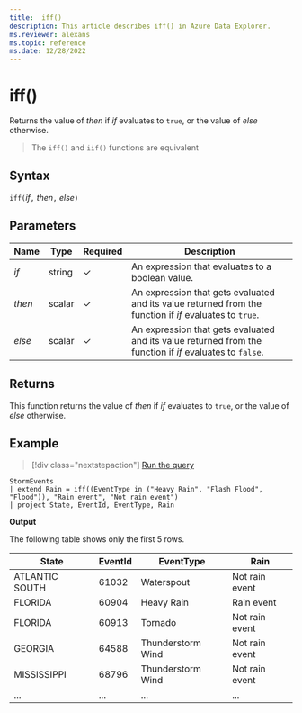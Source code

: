 ```yaml
---
title:  iff()
description: This article describes iff() in Azure Data Explorer.
ms.reviewer: alexans
ms.topic: reference
ms.date: 12/28/2022
---
```

# iff()

Returns the value of *then* if *if* evaluates to `true`,
or the value of *else* otherwise.

> The `iff()` and `iif()` functions are equivalent

## Syntax

`iff(`*if*`,` *then*`,` *else*`)`

## Parameters

| Name | Type | Required | Description |
|--|--|--|--|
|*if*| string | &check; | An expression that evaluates to a boolean value.|
|*then*| scalar | &check; | An expression that gets evaluated and its value returned from the function if *if* evaluates to `true`.|
|*else*| scalar | &check; | An expression that gets evaluated and its value returned from the function if *if* evaluates to `false`.|

## Returns

This function returns the value of *then* if *if* evaluates to `true`,
or the value of *else* otherwise.

## Example

> [!div class="nextstepaction"]
> <a href="https://dataexplorer.azure.com/clusters/help/databases/Samples?query=H4sIAAAAAAAAAwsuyS/KdS1LzSsp5qpRSK0oSc1LUQhKzMxTsFXITEvT0ADLhVQWpCoAxTSUPFITyyrBCpR0FJTcchKLMxTccvLzUyBcEENTE8gEG5EK0guS8MsvUShCiGgCrSooys9KTS5RCC5JLEnVUQBb45kCZYDs0wHbAgAA0TJCoAAAAA==" target="_blank">Run the query</a>

```kusto
StormEvents
| extend Rain = iff((EventType in ("Heavy Rain", "Flash Flood", "Flood")), "Rain event", "Not rain event")
| project State, EventId, EventType, Rain
```

**Output**

The following table shows only the first 5 rows.

|State|EventId|EventType|Rain|
|--|--|--|--|
|ATLANTIC SOUTH| 61032 |Waterspout |Not rain event
|FLORIDA| 60904 |Heavy Rain |Rain event
|FLORIDA| 60913 |Tornado |Not rain event
|GEORGIA| 64588 |Thunderstorm Wind |Not rain event
|MISSISSIPPI| 68796 |Thunderstorm Wind |Not rain event
|...|...|...|...|
